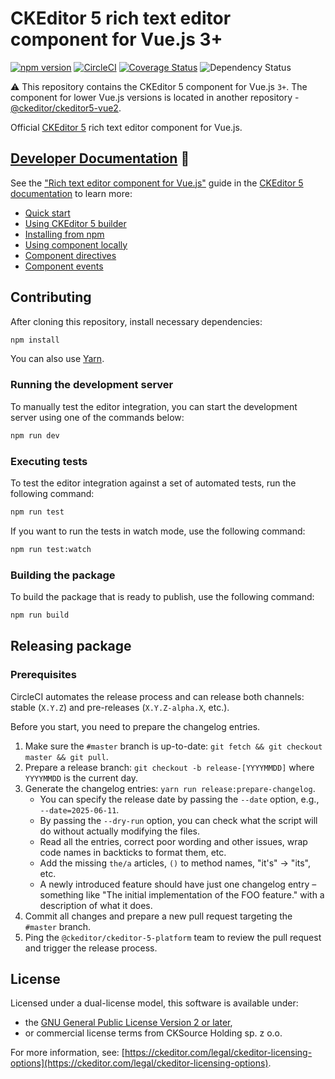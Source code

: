 # CKEditor 5 rich text editor component for Vue.js 3+

[![npm version](https://badge.fury.io/js/%40ckeditor%2Fckeditor5-vue.svg)](https://www.npmjs.com/package/@ckeditor/ckeditor5-vue)
[![CircleCI](https://circleci.com/gh/ckeditor/ckeditor5-vue.svg?style=shield)](https://app.circleci.com/pipelines/github/ckeditor/ckeditor5-vue?branch=master)
[![Coverage Status](https://coveralls.io/repos/github/ckeditor/ckeditor5-vue/badge.svg?branch=master)](https://coveralls.io/github/ckeditor/ckeditor5-vue?branch=master)
![Dependency Status](https://img.shields.io/librariesio/release/npm/@ckeditor/ckeditor5-vue)

⚠️ This repository contains the CKEditor 5 component for Vue.js `3+`. The component for lower Vue.js versions is located in another repository - [@ckeditor/ckeditor5-vue2](https://github.com/ckeditor/ckeditor5-vue2).

Official [CKEditor 5](https://ckeditor.com/ckeditor-5/) rich text editor component for Vue.js.

## [Developer Documentation](https://ckeditor.com/docs/ckeditor5/latest/builds/guides/integration/frameworks/vuejs.html) 📖

See the ["Rich text editor component for Vue.js"](https://ckeditor.com/docs/ckeditor5/llatest/getting-started/installation/vuejs-v3.html) guide in the [CKEditor 5 documentation](https://ckeditor.com/docs/ckeditor5/latest) to learn more:

* [Quick start](https://ckeditor.com/docs/ckeditor5/latest/getting-started/installation/vuejs-v3.html#quick-start)
* [Using CKEditor 5 builder](https://ckeditor.com/docs/ckeditor5/latest/getting-started/installation/vuejs-v3.html#using-ckeditor-5-builder)
* [Installing from npm](https://ckeditor.com/docs/ckeditor5/latest/getting-started/installation/vuejs-v3.html#installing-from-npm)
* [Using component locally](https://ckeditor.com/docs/ckeditor5/latest/getting-started/installation/vuejs-v3.html#using-the-component-locally)
* [Component directives](https://ckeditor.com/docs/ckeditor5/latest/getting-started/installation/vuejs-v3.html#component-directives)
* [Component events](https://ckeditor.com/docs/ckeditor5/latest/getting-started/installation/vuejs-v3.html#component-events)

## Contributing

After cloning this repository, install necessary dependencies:

```bash
npm install
```

You can also use [Yarn](https://yarnpkg.com/).

### Running the development server

To manually test the editor integration, you can start the development server using one of the commands below:

```bash
npm run dev
```

### Executing tests

To test the editor integration against a set of automated tests, run the following command:

```bash
npm run test
```

If you want to run the tests in watch mode, use the following command:

```bash
npm run test:watch
```

### Building the package

To build the package that is ready to publish, use the following command:

```bash
npm run build
```

## Releasing package

### Prerequisites

CircleCI automates the release process and can release both channels: stable (`X.Y.Z`) and pre-releases (`X.Y.Z-alpha.X`, etc.).

Before you start, you need to prepare the changelog entries.

1. Make sure the `#master` branch is up-to-date: `git fetch && git checkout master && git pull`.
1. Prepare a release branch: `git checkout -b release-[YYYYMMDD]` where `YYYYMMDD` is the current day.
1. Generate the changelog entries: `yarn run release:prepare-changelog`.
   * You can specify the release date by passing the `--date` option, e.g., `--date=2025-06-11`.
   * By passing the `--dry-run` option, you can check what the script will do without actually modifying the files.
   * Read all the entries, correct poor wording and other issues, wrap code names in backticks to format them, etc.
   * Add the missing `the/a` articles, `()` to method names, "it's" -> "its", etc.
   * A newly introduced feature should have just one changelog entry – something like "The initial implementation of the FOO feature." with a description of what it does.
1. Commit all changes and prepare a new pull request targeting the `#master` branch.
1. Ping the `@ckeditor/ckeditor-5-platform` team to review the pull request and trigger the release process.

## License

Licensed under a dual-license model, this software is available under:

* the [GNU General Public License Version 2 or later](http://www.gnu.org/licenses/gpl.html),
* or commercial license terms from CKSource Holding sp. z o.o.

For more information, see: [https://ckeditor.com/legal/ckeditor-licensing-options](https://ckeditor.com/legal/ckeditor-licensing-options).
